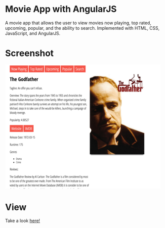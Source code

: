 # Movie App with AngularJS
A movie app that allows the user to view movies now playing, top rated, upcoming, popular, and the ability to search. Implemented with HTML, CSS, JavaScript, and AngularJS.

# Screenshot
![Picture](screenshot.png)

# View
Take a look [here!](http://kyleluck.github.io/movie-app-angular)
